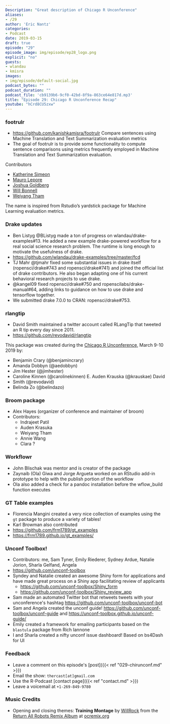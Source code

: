 ```yaml
---
Description: "Great description of Chicago R Unconference" 
aliases:
- /29
author: 'Eric Nantz'
categories:
- Podcast
date: 2019-03-15
draft: true
episode: "29"
episode_image: img/episode/ep28_logo.png
explicit: "no"
guests:
- wlandau
- kmisra
images:
- img/episode/default-social.jpg
podcast_bytes: ""
podcast_duration: ""
podcast_file: 'cb9139b6-9cf0-42bd-8f9a-863ce64e817d.mp3'
title: "Episode 29: Chicago R Unconference Recap"
youtube: "hCrd8CU5zxw"
---
```


### footrulr

* https://github.com/kanishkamisra/footrulr Compare sentences using Machine Translation and Text Summarization evaluation metrics
* The goal of footrulr is to provide some functionality to compute sentence comparisons using metrics frequently employed in Machine Translation and Text Summarization evaluation.

Contributors 

 - [Katherine Simeon](https://katherinesimeon.github.io/)
 - [Mauro Lepore](https://github.com/maurolepore)
 - [Joshua Goldberg](https://twitter.com/GoldbergData)
 - [Will Bonnell](https://twitter.com/_willdebras)
 - [Weiyang Tham](https://twitter.com/wytham88?lang=en)
  

The name is inspired from Rstudio’s yardstick package for Machine Learning evaluation metrics.

### Drake updates

* Ben Listyg @BListyg made a ton of progress on wlandau/drake-examples#13. He added a new example drake-powered workflow for a real social science research problem. The runtime is long enough to motivate the usefulness of drake.
* https://github.com/wlandau/drake-examples/tree/master/fcd
* TJ Mahr @tjmahr fixed some substantial issues in drake itself (ropensci/drake#743 and ropensci/drake#741) and joined the official list of drake contributors. He also began adapting one of his current behavioral research projects to use drake.
* @kangel09 fixed ropensci/drake#750 and ropenscilabs/drake-manual#64, adding links to guidance on how to use drake and tensorflow together.
* We submitted drake 7.0.0 to CRAN: ropensci/drake#753.

### rlangtip

* David Smith maintained a twitter account called RLangTip that tweeted an R tip every day since 2011.
* https://github.com/revodavid/rlangtip 

This package was created during the [Chicago R Unconference](https://chirunconf.github.io/), March 9-10 2019 by:

* Benjamin Crary (@benjamincrary)  
* Amanda Dobbyn (@aedobbyn)  
* Jim Hester (@jimhester)  
* Caroline Kinnen (@carolinekinnen) E. Auden Krauska (@krauskae) David
* Smith (@revodavid)  
* Belinda Zo (@belindazo)  


### Broom package

* Alex Hayes (organizer of conference and maintainer of broom)
* Contributors:
    + Indrajeet Patil
    + Auden Krasuka
    + Weiyang Tham
    + Annie Wang
    + Clara ?
    
### Workflowr

* John Blischak was mentor and is creator of the package
* Zaynaib (Ola) Giwa and Jorge Argueta worked on an RStudio add-in prototype to help with the publish portion of the workflow
* Ola also added a check for a pandoc installation before the wflow_build function executes

### GT Table examples

* Florencia Mangini created a very nice collection of examples using the `gt` package to produce a variety of tables!
* Karl Browman also contributed
* https://github.com/frm1789/gt_examples
* https://frm1789.github.io/gt_examples/ 

### Unconf Toolbox!

* Contributors: me, Sam Tyner, Emily Riederer, Sydney Ardue, Natalie Jorion, Sharla Gelfand, Angela
* https://github.com/unconf-toolbox
* Syndey and Natalie created an awesome Shiny form for applications and have made great process on a Shiny app facilitating review of applicants
     + https://github.com/unconf-toolbox/Shiny_form 
     + https://github.com/unconf-toolbox/Shiny_review_app 
* Sam made an automated Twitter bot that retweets tweets with your unconference's hashtag https://github.com/unconf-toolbox/unconf-bot 
* Sam and Angela created the unconf guide! https://github.com/unconf-toolbox/unconf-guide and https://unconf-toolbox.github.io/unconf-guide/ 
* Emily created a framework for emailing participants based on the `blastula` package from Rich Iannone
* I and Sharla created a nifty unconf issue dashboard!  Based on bs4Dash for UI


### Feedback

- Leave a comment on this episode's [post]({{< ref "029-chirunconf.md" >}})
- Email the show: `thercast[at]gmail.com`
- Use the R-Podcast [contact page]({{< ref "contact.md" >}})
- Leave a voicemail at `+1-269-849-9780`

### Music Credits

- Opening and closing themes: __Training Montage__ by [WillRock](http://ocremix.org/artist/5043/willrock)  from the [Return All Robots Remix Album](http://ocremix.org/events/returnallrobots/) at [ocremix.org](http://ocremix.org/)
